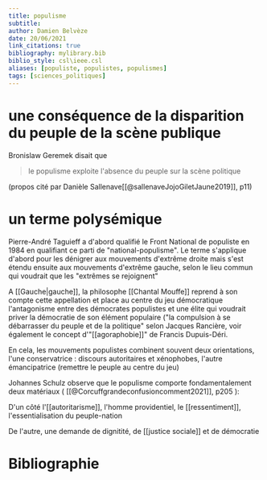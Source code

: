```yaml
---
title: populisme
subtitle:
author: Damien Belvèze
date: 20/06/2021
link_citations: true
bibliography: mylibrary.bib
biblio_style: csl\ieee.csl
aliases: [populiste, populistes, populismes]
tags: [sciences_politiques]
---
```


# une conséquence de la disparition du peuple de la scène publique

Bronislaw Geremek disait que 

> le populisme exploite l'absence du peuple sur la scène politique 

(propos cité par Danièle Sallenave[[@sallenaveJojoGiletJaune2019]], p11)


# un terme polysémique

Pierre-André Taguieff a d'abord qualifié le Front National de populiste en 1984 en qualifiant ce parti de "national-populisme". 
Le terme s'applique d'abord pour les dénigrer aux mouvements d'extrême droite mais s'est étendu ensuite aux mouvements d'extrême gauche, selon le lieu commun qui voudrait que les "extrêmes se rejoignent"

A [[Gauche|gauche]], la philosophe [[Chantal Mouffe]] reprend à son compte cette appellation et place au centre du jeu démocratique l'antagonisme entre des démocrates populistes et une élite qui voudrait priver la démocratie de son élément populaire ("la compulsion à se débarrasser du peuple et de la politique" selon Jacques Rancière, voir également le concept d'"[[agoraphobie]]" de Francis Dupuis-Déri.

En cela, les mouvements populistes combinent souvent deux orientations, l'une conservatrice : discours autoritaires et xénophobes, l'autre émancipatrice (remettre le peuple au centre du jeu)

Johannes Schulz observe que le populisme comporte fondamentalement deux matériaux ( [[@Corcuffgrandeconfusioncomment2021]], p205 ): 

D'un côté l'[[autoritarisme]], l'homme providentiel, le [[ressentiment]], l'essentialisation du peuple-nation

De l'autre, une demande de dignitité, de [[justice sociale]] et de démocratie










# Bibliographie
